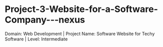 # Project-3-Website-for-a-Software-Company---nexus
Domain: Web Development |  Project Name: Software Website for Techy Software | Level: Intermediate
